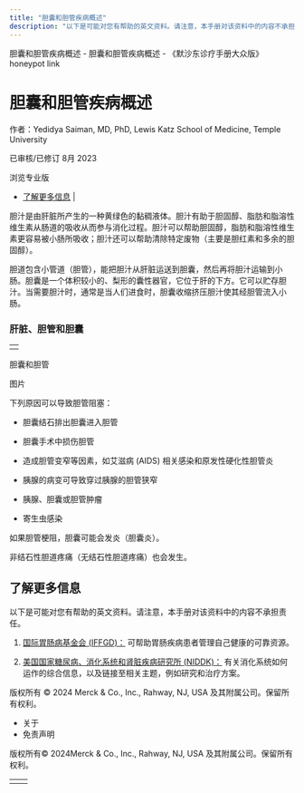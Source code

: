```yaml
---
title: "胆囊和胆管疾病概述"
description: "以下是可能对您有帮助的英文资料。请注意，本手册对该资料中的内容不承担责任。"
---
```


﻿胆囊和胆管疾病概述 \- 胆囊和胆管疾病概述 \- 《默沙东诊疗手册大众版》 honeypot link

# 胆囊和胆管疾病概述

作者：Yedidya Saiman, MD, PhD, Lewis Katz School of Medicine, Temple University

已审核/已修订 8月 2023

浏览专业版

- [了解更多信息](#了解更多信息_v28483632_zh) \|

胆汁是由肝脏所产生的一种黄绿色的黏稠液体。胆汁有助于胆固醇、脂肪和脂溶性维生素从肠道的吸收从而参与消化过程。胆汁可以帮助胆固醇，脂肪和脂溶性维生素更容易被小肠所吸收；胆汁还可以帮助清除特定废物（主要是胆红素和多余的胆固醇）。

胆道包含小管道（胆管），能把胆汁从肝脏运送到胆囊，然后再将胆汁运输到小肠。胆囊是一个体积较小的、梨形的囊性器官，它位于肝的下方。它可以贮存胆汁。当需要胆汁时，通常是当人们进食时，胆囊收缩挤压胆汁使其经胆管流入小肠。

### 肝脏、胆管和胆囊

|     |
| --- |
|  |

胆囊和胆管



图片

下列原因可以导致胆管阻塞：

- 胆囊结石排出胆囊进入胆管

- 胆囊手术中损伤胆管

- 造成胆管变窄等因素，如艾滋病 (AIDS) 相关感染和原发性硬化性胆管炎

- 胰腺的病变可导致穿过胰腺的胆管狭窄

- 胰腺、胆囊或胆管肿瘤

- 寄生虫感染


如果胆管梗阻，胆囊可能会发炎（胆囊炎）。

非结石性胆道疼痛（无结石性胆道疼痛）也会发生。

## 了解更多信息

以下是可能对您有帮助的英文资料。请注意，本手册对该资料中的内容不承担责任。

1. [国际胃肠病基金会 (IFFGD)：](http://www.iffgd.org/) 可帮助胃肠疾病患者管理自己健康的可靠资源。

2. [美国国家糖尿病、消化系统和肾脏疾病研究所 (NIDDK)：](https://www.niddk.nih.gov/) 有关消化系统如何运作的综合信息，以及链接至相关主题，例如研究和治疗方案。




版权所有 © 2024
Merck & Co., Inc., Rahway, NJ, USA 及其附属公司。保留所有权利。

- 关于
- 免责声明

版权所有© 2024Merck & Co., Inc., Rahway, NJ, USA 及其附属公司。保留所有权利。

|     |     |
| --- | --- |
|  |  |